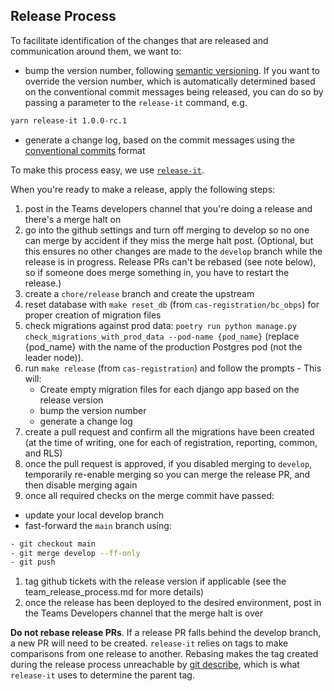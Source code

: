 ## Release Process

To facilitate identification of the changes that are released and communication around them, we want to:

- bump the version number, following [semantic versioning](https://semver.org/). If you want to override the version number, which is automatically determined based on the conventional commit messages being released, you can do so by passing a parameter to the `release-it` command, e.g.

```bash
yarn release-it 1.0.0-rc.1
```

- generate a change log, based on the commit messages using the [conventional commits](https://www.conventionalcommits.org/en/v1.0.0/) format

To make this process easy, we use [`release-it`](https://github.com/release-it/release-it).

When you're ready to make a release, apply the following steps:

1. post in the Teams developers channel that you're doing a release and there's a merge halt on
1. go into the github settings and turn off merging to develop so no one can merge by accident if they miss the merge halt post. (Optional, but this ensures no other changes are made to the `develop` branch while the release is in progress. Release PRs can't be rebased (see note below), so if someone does merge something in, you have to restart the release.)
1. create a `chore/release` branch and create the upstream
1. reset database with `make reset_db` (from `cas-registration/bc_obps`) for proper creation of migration files
1. check migrations against prod data: `poetry run python manage.py check_migrations_with_prod_data --pod-name {pod_name}` (replace {pod_name} with the name of the production Postgres pod (not the leader node)).
1. run `make release` (from `cas-registration`) and follow the prompts - This will:
   - Create empty migration files for each django app based on the release version
   - bump the version number
   - generate a change log
1. create a pull request and confirm all the migrations have been created (at the time of writing, one for each of registration, reporting, common, and RLS)
1. once the pull request is approved, if you disabled merging to `develop`, temporarily re-enable merging so you can merge the release PR, and then disable merging again
1. once all required checks on the merge commit have passed:

- update your local develop branch
- fast-forward the `main` branch using:

```bash
- git checkout main
- git merge develop --ff-only
- git push
```

1. tag github tickets with the release version if applicable (see the team_release_process.md for more details)
1. once the release has been deployed to the desired environment, post in the Teams Developers channel that the merge halt is over

**Do not rebase release PRs**. If a release PR falls behind the develop branch, a new PR will need to be created. `release-it` relies on tags to make comparisons from one release to another. Rebasing makes the tag created during the release process unreachable by [git describe](https://git-scm.com/docs/git-describe), which is what `release-it` uses to determine the parent tag.
